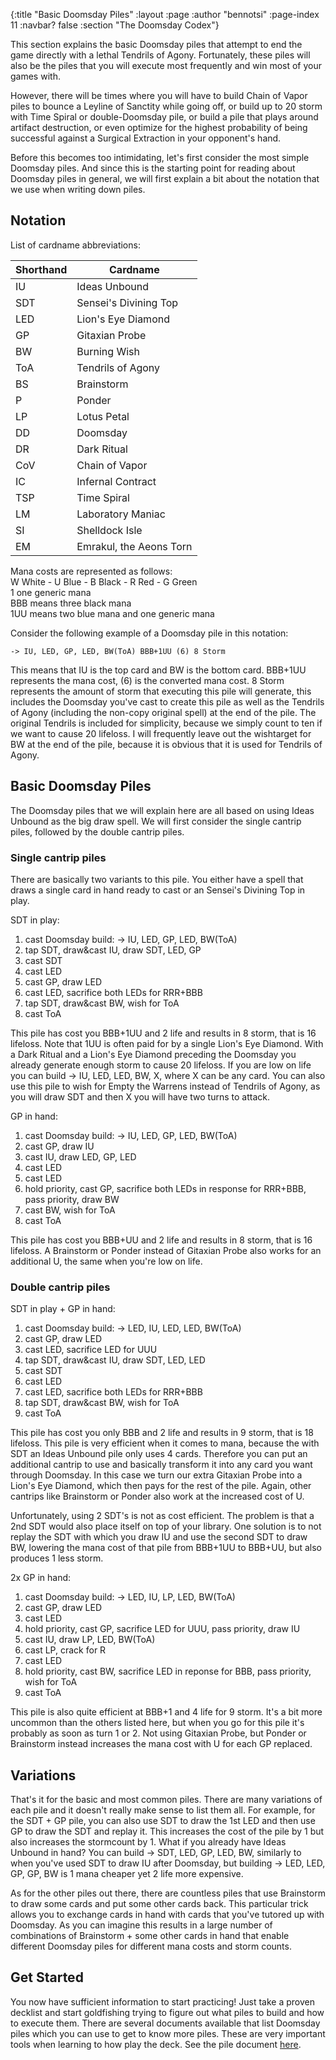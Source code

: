 {:title "Basic Doomsday Piles"
 :layout :page
 :author "bennotsi"
 :page-index 11
 :navbar? false
 :section "The Doomsday Codex"}


This section explains the basic Doomsday piles that attempt to end
the game directly with a lethal Tendrils of Agony. Fortunately, these piles will also be the piles that you will execute 
most frequently and win most of your games with.

However, there will be 
times where you will have to build Chain of Vapor piles to bounce a 
Leyline of Sanctity while going off, or build up to 20 storm with Time Spiral or 
double-Doomsday pile, or build a pile that plays around artifact destruction, 
or even optimize for the highest probability of being successful against 
a Surgical Extraction in your opponent's hand.

Before this becomes too intimidating, let's first consider the most 
simple Doomsday piles. And since this is the starting point for reading 
about Doomsday piles in general, we will first explain a bit about the notation 
that we use when writing down piles. 

## Notation

List of cardname abbreviations:

Shorthand | Cardname
--|----
IU | Ideas Unbound
SDT | Sensei's Divining Top
LED | Lion's Eye Diamond
GP | Gitaxian Probe
BW | Burning Wish
ToA | Tendrils of Agony
BS | Brainstorm
P | Ponder
LP | Lotus Petal
DD | Doomsday
DR | Dark Ritual
CoV | Chain of Vapor
IC | Infernal Contract
TSP | Time Spiral
LM | Laboratory Maniac
SI | Shelldock Isle
EM | Emrakul, the Aeons Torn

Mana costs are represented as follows:  
W White - U Blue - B Black - R Red - G Green  
1 one generic mana  
BBB means three black mana  
1UU means two blue mana and one generic mana

Consider the following example of a Doomsday pile in this notation:
```
-> IU, LED, GP, LED, BW(ToA) BBB+1UU (6) 8 Storm
```
This means that IU is the top card and BW is the bottom card. BBB+1UU 
represents the mana cost, (6) is the converted mana cost. 8 Storm 
represents the amount of storm that executing this pile will generate, 
this includes the Doomsday you've cast to create this pile as well as 
the Tendrils of Agony (including the non-copy original spell) at the end 
of the pile. The original Tendrils is included for simplicity, because 
we simply count to ten if we want to cause 20 lifeloss. I will 
frequently leave out the wishtarget for BW at the end of the pile, 
because it is obvious that it is used for Tendrils of Agony.

## Basic Doomsday Piles

The Doomsday piles that we will explain here are all based on using 
Ideas Unbound as the big draw spell. We will first consider the single 
cantrip piles, followed by the double cantrip piles.

### Single cantrip piles

There are basically two variants to this pile. You either have a spell 
that draws a single card in hand ready to cast or an Sensei's Divining 
Top in play.

SDT in play:
1. cast Doomsday build: -> IU, LED, GP, LED, BW(ToA)
2. tap SDT, draw&cast IU, draw SDT, LED, GP
3. cast SDT
4. cast LED
5. cast GP, draw LED
6. cast LED, sacrifice both LEDs for RRR+BBB
7. tap SDT, draw&cast BW, wish for ToA
8. cast ToA

This pile has cost you BBB+1UU and 2 life and results in 8 storm, that 
is 16 lifeloss. Note that 1UU is often paid for by a single Lion's Eye 
Diamond. With a Dark Ritual and a Lion's Eye Diamond preceding the 
Doomsday you already generate enough storm to cause 20 lifeloss. If you 
are low on life you can build -> IU, LED, LED, BW, X, where X can be any 
card. You can also use this pile to wish for Empty the Warrens instead 
of Tendrils of Agony, as you will draw SDT and then X you will have two 
turns to attack.

GP in hand:
1. cast Doomsday build: -> IU, LED, GP, LED, BW(ToA)
2. cast GP, draw IU
2. cast IU, draw LED, GP, LED
3. cast LED
4. cast LED
5. hold priority, cast GP, sacrifice both LEDs in response for RRR+BBB, pass priority, draw BW
7. cast BW, wish for ToA
8. cast ToA

This pile has cost you BBB+UU and 2 life and results in 8 storm, that is 
16 lifeloss. A Brainstorm or Ponder instead of Gitaxian Probe also works 
for an additional U, the same when you're low on life.

### Double cantrip piles

SDT in play + GP in hand:
1. cast Doomsday build: -> LED, IU, LED, LED, BW(ToA)
2. cast GP, draw LED
3. cast LED, sacrifice LED for UUU
4. tap SDT, draw&cast IU, draw SDT, LED, LED
5. cast SDT
6. cast LED
7. cast LED, sacrifice both LEDs for RRR+BBB
8. tap SDT, draw&cast BW, wish for ToA
9. cast ToA

This pile has cost you only BBB and 2 life and results in 9 storm, that 
is 18 lifeloss. This pile is very efficient when it comes to mana, 
because the with SDT an Ideas Unbound pile only uses 4 cards. Therefore 
you can put an additional cantrip to use and basically transform it into 
any card you want through Doomsday. In this case we turn our extra 
Gitaxian Probe into a Lion's Eye Diamond, which then pays for the rest 
of the pile. Again, other cantrips like Brainstorm or Ponder also work 
at the increased cost of U.

Unfortunately, using 2 SDT's is not as cost efficient. The problem is 
that a 2nd SDT would also place itself on top of your library. One 
solution is to not replay the SDT with which you draw IU and use the 
second SDT to draw BW, lowering the mana cost of that pile from BBB+1UU 
to BBB+UU, but also produces 1 less storm.

2x GP in hand:
1. cast Doomsday build: -> LED, IU, LP, LED, BW(ToA)
2. cast GP, draw LED
3. cast LED
4. hold priority, cast GP, sacrifice LED for UUU, pass priority, draw IU
5. cast IU, draw LP, LED, BW(ToA)
6. cast LP, crack for R
7. cast LED
8. hold priority, cast BW, sacrifice LED in reponse for BBB, pass priority, wish for ToA
9. cast ToA

This pile is also quite efficient at BBB+1 and 4 life for 9 storm. It's 
a bit more uncommon than the others listed here, but when you go for 
this pile it's probably as soon as turn 1 or 2. Not using Gitaxian 
Probe, but Ponder or Brainstorm instead increases the mana cost with U 
for each GP replaced.

## Variations

That's it for the basic and most common piles. There are many variations 
of each pile and it doesn't really make sense to list them all. For 
example, for the SDT + GP pile, you can also use SDT to draw the 1st LED 
and then use GP to draw the SDT and replay it. This increases the cost 
of the pile by 1 but also increases the stormcount by 1. What if you 
already have Ideas Unbound in hand? You can build -> SDT, LED, GP, LED, 
BW, similarly to when you've used SDT to draw IU after Doomsday, but 
building -> LED, LED, GP, GP, BW is 1 mana cheaper yet 2 life more 
expensive.

As for the other piles out there, there are countless piles that use 
Brainstorm to draw some cards and put some other cards back. This 
particular trick allows you to exchange cards in hand with cards that 
you've tutored up with Doomsday. As you can imagine this results in a 
large number of combinations of Brainstorm + some other cards in hand 
that enable different Doomsday piles for different mana costs and storm 
counts.

## Get Started

You now have sufficient information to start practicing! Just take a 
proven decklist and start goldfishing trying to figure out what piles to 
build and how to execute them. There are several documents available 
that list Doomsday piles which you can use to get to know more piles. 
These are very important tools when learning to how play the deck. See 
the pile document 
[here](https://docs.google.com/document/edit?id=1lpiu0whxJeq52LjwEE8sH1DROsHPAARulB6f7dzqwXM&pli=1).



